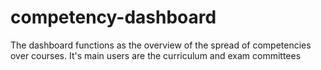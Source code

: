 # competency-dashboard
The dashboard functions as the overview of the spread of competencies over courses. It's main users are the curriculum and exam committees
